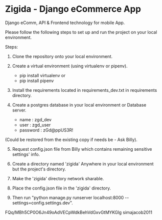 # Zigida - Django eCommerce App

Django eComm, API & Frontend technology for mobile App. 

Please follow the following steps to set up and run the project on your local environment.


Steps:

1. Clone the repository onto your local environment.

2. Create a virtual environment (using virtualenv or pipenv).
	- pip install virtualenv or 
	- pip install pipenv

3. Install the requirements located in requirements_dev.txt in requirements directory.

4. Create a postgres database in your local environment or Database server.
	- name      : zgd_dev
	- user      : zgd_user
	- password  : zGd@ppUS3R!

(Could be restored from the existing copy if needs be - Ask Billy).

5. Request config.json file from Billy which contains remaining sensitive settings' info.

6. Create a directory named 'zigida' Anywhere in your local environment but the project's directory. 
   
7. Make the 'zigida' directory network sharable. 
   
8. Place the config.json file in the 'zigida' directory.
   
9. Then run "python manage.py runserver localhost:8000 --settings=config.settings.dev".




FQq/MBh5CP0O6Jn49oAdVECpWdkBehVdGxvGtMYKGlg simajacob2011


